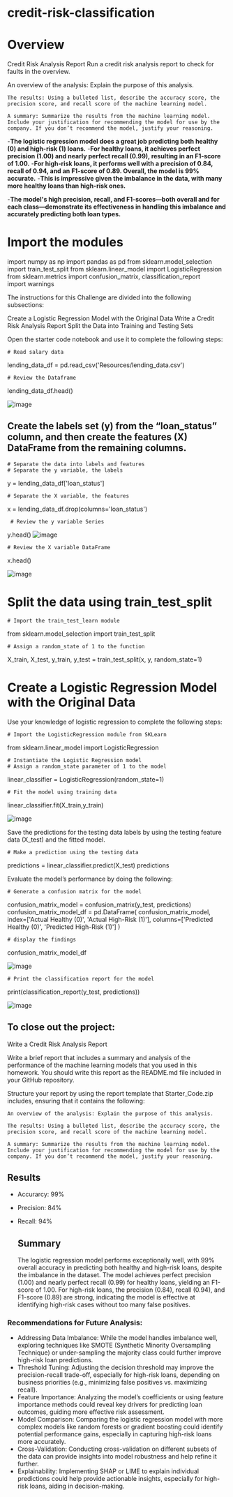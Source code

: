 # credit-risk-classification 
# Overview 
Credit Risk Analysis Report 
Run a credit risk analysis report to check for faults in the overview.  

 An overview of the analysis: Explain the purpose of this analysis.

    The results: Using a bulleted list, describe the accuracy score, the precision score, and recall score of the machine learning model.

    A summary: Summarize the results from the machine learning model. Include your justification for recommending the model for use by the company. If you don’t recommend the model, justify your reasoning.

-**The logistic regression model does a great job predicting both healthy (0) and high-risk (1) loans.**
-**For healthy loans, it achieves perfect precision (1.00) and nearly perfect recall (0.99), resulting in an F1-score of 1.00.**
-**For high-risk loans, it performs well with a precision of 0.84, recall of 0.94, and an F1-score of 0.89. Overall, the model is 99% accurate.**
-**This is impressive given the imbalance in the data, with many more healthy loans than high-risk ones.**

-**The model's high precision, recall, and F1-scores—both overall and for each class—demonstrate its effectiveness in handling this imbalance and accurately predicting both loan types.**




# Import the modules 
   
 import numpy as np
 import pandas as pd 
 from sklearn.model_selection import train_test_split 
 from sklearn.linear_model import LogisticRegression 
 from sklearn.metrics import confusion_matrix, classification_report   
 import warnings




The instructions for this Challenge are divided into the following subsections:

  Create a Logistic Regression Model with the Original Data
  Write a Credit Risk Analysis Report
  Split the Data into Training and Testing Sets


Open the starter code notebook and use it to complete the following steps:

    # Read salary data
lending_data_df = pd.read_csv('Resources/lending_data.csv')  

    # Review the Dataframe
lending_data_df.head()   

![image](https://github.com/user-attachments/assets/7db56917-1f28-439b-9f46-d0b1faff7071)   





## Create the labels set (y) from the “loan_status” column, and then create the features (X) DataFrame from the remaining columns. 

    # Separate the data into labels and features
    # Separate the y variable, the labels
y = lending_data_df['loan_status']
     
    # Separate the X variable, the features
x = lending_data_df.drop(columns='loan_status') 

     # Review the y variable Series
y.head()
![image](https://github.com/user-attachments/assets/f2640220-1515-457d-8082-9c6d32c7d5fb)

    # Review the X variable DataFrame
x.head()


![image](https://github.com/user-attachments/assets/e3dcd841-5967-4f64-8464-a4770754816e)


# Split the data using train_test_split


    # Import the train_test_learn module
from sklearn.model_selection import train_test_split

    # Assign a random_state of 1 to the function
X_train, X_test, y_train, y_test = train_test_split(x, y, random_state=1)

   
    
# Create a Logistic Regression Model with the Original Data

Use your knowledge of logistic regression to complete the following steps:

    # Import the LogisticRegression module from SKLearn
from sklearn.linear_model import LogisticRegression

    # Instantiate the Logistic Regression model
    # Assign a random_state parameter of 1 to the model
linear_classifier = LogisticRegression(random_state=1)

    # Fit the model using training data
linear_classifier.fit(X_train,y_train)

    
![image](https://github.com/user-attachments/assets/c7dbb884-70c2-4567-aca3-a104810edb94)

    
 Save the predictions for the testing data labels by using the testing feature data (X_test) and the fitted model.
  
    # Make a prediction using the testing data  
predictions = linear_classifier.predict(X_test) 
predictions   


Evaluate the model’s performance by doing the following:

    # Generate a confusion matrix for the model
confusion_matrix_model = confusion_matrix(y_test, predictions)
confusion_matrix_model_df = pd.DataFrame(
    confusion_matrix_model,
    index=['Actual Healthy (0)', 'Actual High-Risk (1)'],
    columns=['Predicted Healthy (0)', 'Predicted High-Risk (1)']
)

    # display the findings 
confusion_matrix_model_df

        
![image](https://github.com/user-attachments/assets/91b9a049-72fc-41bd-a7dc-32f9291895eb)

     
    # Print the classification report for the model
print(classification_report(y_test, predictions))

![image](https://github.com/user-attachments/assets/4e1eaaee-f2ac-4132-8e3c-253c649d606d)



    

## To close out the project:

Write a Credit Risk Analysis Report

Write a brief report that includes a summary and analysis of the performance of the machine learning models that you used in this homework. You should write this report as the README.md file included in your GitHub repository.

Structure your report by using the report template that Starter_Code.zip includes, ensuring that it contains the following:

    An overview of the analysis: Explain the purpose of this analysis.

    The results: Using a bulleted list, describe the accuracy score, the precision score, and recall score of the machine learning model.

    A summary: Summarize the results from the machine learning model. Include your justification for recommending the model for use by the company. If you don’t recommend the model, justify your reasoning.

 ## Results 
 - Accurarcy: 99%
 - Precision: 84%
 - Recall:    94%

   ## Summary
   
   The logistic regression model performs exceptionally well, with 99% overall accuracy in predicting both healthy and high-risk loans, despite the imbalance in the dataset. The model achieves perfect precision (1.00) and nearly perfect recall (0.99) for healthy loans, yielding an F1-score of 1.00. For high-risk loans, the precision (0.84), recall (0.94), and F1-score (0.89) are strong, indicating the model is effective at identifying high-risk cases without too many false positives.

### Recommendations for Future Analysis:

   - Addressing Data Imbalance: While the model handles imbalance well, exploring techniques like SMOTE (Synthetic Minority Oversampling Technique) or under-sampling the majority class could further improve high-risk loan predictions.
   - Threshold Tuning: Adjusting the decision threshold may improve the precision-recall trade-off, especially for high-risk loans, depending on business priorities (e.g., minimizing false positives vs. maximizing recall).
   - Feature Importance: Analyzing the model’s coefficients or using feature importance methods could reveal key drivers for predicting loan outcomes, guiding more effective risk assessment.
   - Model Comparison: Comparing the logistic regression model with more complex models like random forests or gradient boosting could identify potential performance gains, especially in capturing high-risk loans more accurately.
   - Cross-Validation: Conducting cross-validation on different subsets of the data can provide insights into model robustness and help refine it further.
   - Explainability: Implementing SHAP or LIME to explain individual predictions could help provide actionable insights, especially for high-risk loans, aiding in decision-making.
